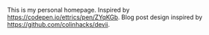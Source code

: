 This is my personal homepage.
Inspired by https://codepen.io/ettrics/pen/ZYqKGb.
Blog post design inspired by https://github.com/colinhacks/devii.
